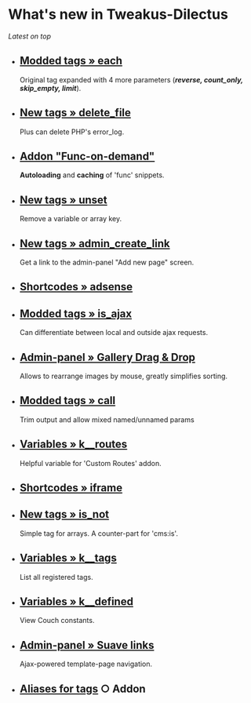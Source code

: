 # What's new in Tweakus-Dilectus

*Latest on top*

* ## [Modded tags &raquo; each](anton.cms@ya.ru__tags-modded/each)
   Original tag expanded with 4 more parameters (***reverse, count_only, skip_empty, limit***).
* ## [New tags &raquo; delete_file](anton.cms@ya.ru__tags-new/delete_file)
   Plus can delete PHP's error_log.
* ## [**Addon "Func-on-demand"**](https://github.com/trendoman/Tweakus-Dilectus/tree/main/anton.cms@ya.ru__func-on-demand)
   **Autoloading** and **caching** of 'func' snippets.
* ## [New tags &raquo; unset](anton.cms@ya.ru__tags-new/unset)
   Remove a variable or array key.
* ## [New tags &raquo; admin_create_link](anton.cms@ya.ru__tags-new/admin_create_link)
   Get a link to the admin-panel "Add new page" screen.
* ## [Shortcodes &raquo; adsense](anton.cms@ya.ru__shortcodes/adsense)
* ## [Modded tags &raquo; is_ajax](anton.cms@ya.ru__tags-modded/is_ajax)
   Can differentiate between local and outside ajax requests.
* ## [Admin-panel » Gallery Drag & Drop](anton.cms@ya.ru__admin-panel-tweaks/gallery-drag-drop)
   Allows to rearrange images by mouse, greatly simplifies sorting.
* ## [Modded tags &raquo; call](anton.cms@ya.ru__tags-modded/call)
   Trim output and allow mixed named/unnamed params
* ## [Variables &raquo; k__routes](anton.cms@ya.ru__variables-new/k__routes)
   Helpful variable for 'Custom Routes' addon.
* ## [Shortcodes &raquo; iframe](anton.cms@ya.ru__shortcodes/iframe)
* ## [New tags &raquo; is_not](anton.cms@ya.ru__tags-new/is_not)
   Simple tag for arrays. A counter-part for 'cms:is'.
* ## [Variables &raquo; k__tags](anton.cms@ya.ru__variables-new/k__tags)
   List all registered tags.
* ## [Variables &raquo; k__defined](anton.cms@ya.ru__variables-new/k__defined)
   View Couch constants.
* ## [Admin-panel &raquo; Suave links](anton.cms@ya.ru__admin-panel-tweaks/suave-links)
   Ajax-powered template-page navigation.
* ## [Aliases for tags](anton.cms@ya.ru__tags-aliased) ○ Addon
